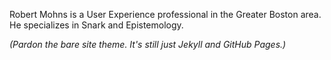 Robert Mohns is a User Experience professional in the Greater Boston area. He specializes in Snark and Epistemology.

_(Pardon the bare site theme. It's still just Jekyll and GitHub Pages.)_
